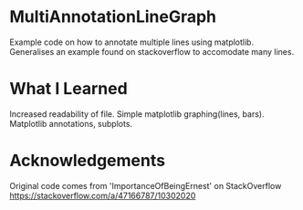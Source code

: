 # MultiAnnotationLineGraph
Example code on how to annotate multiple lines using matplotlib.  
Generalises an example found on stackoverflow to accomodate many lines.

# What I Learned
Increased readability of file.
Simple matplotlib graphing(lines, bars).
Matplotlib annotations, subplots.

# Acknowledgements
Original code comes from 'ImportanceOfBeingErnest' on StackOverflow
https://stackoverflow.com/a/47166787/10302020  